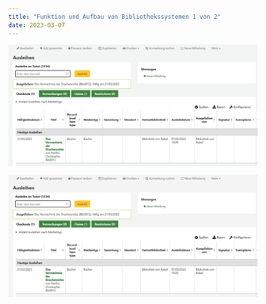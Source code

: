 ```yaml
---
title: "Funktion und Aufbau von Bibliothekssystemen 1 von 2"
date: 2023-03-07
---
```


![Test](https://github.com/tanyaZoller/Lerntagebuch-BAIN/blob/1d3fd3dad07ad009ce4b114393263b887a9a2a5e/img/Konto.png)

![Bild](https://github.com/tanyaZoller/Lerntagebuch-BAIN/blob/83304db047efaf11d736be933d36de42bb98991c/img/Konto.jpg)
